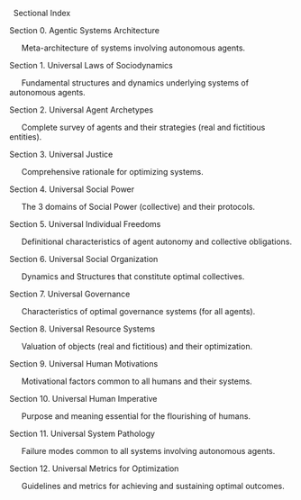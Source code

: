 ﻿` `Sectional Index

Section 0.  Agentic Systems Architecture

`	`Meta-architecture of systems involving autonomous agents.

Section 1.  Universal Laws of Sociodynamics

`	`Fundamental structures and dynamics underlying systems of autonomous agents.

Section 2.  Universal Agent Archetypes

`	`Complete survey of agents and their strategies (real and fictitious entities).

Section 3.  Universal Justice

`	`Comprehensive rationale for optimizing systems.

Section 4.  Universal Social Power

`	`The 3 domains of Social Power (collective) and their protocols.

Section 5.  Universal Individual Freedoms

`	`Definitional characteristics of agent autonomy and collective obligations.

Section 6.  Universal Social Organization

`	`Dynamics and Structures that constitute optimal collectives.

Section 7.  Universal Governance

`	`Characteristics of optimal governance systems (for all agents).

Section 8.  Universal Resource Systems

`	`Valuation of objects (real and fictitious) and their optimization.

Section 9.  Universal Human Motivations

`	`Motivational factors common to all humans and their systems.

Section 10.  Universal Human Imperative

`	`Purpose and meaning essential for the flourishing of humans.

Section 11.  Universal System Pathology

`	`Failure modes common to all systems involving autonomous agents.

Section 12.  Universal Metrics for Optimization

`	`Guidelines and metrics for achieving and sustaining optimal outcomes.





